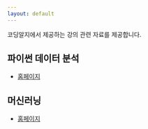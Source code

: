 ```yaml
---
layout: default
---
```


코딩알지에서 제공하는 강의 관련 자료를 제공합니다.

## 파이썬 데이터 분석

* [홈페이지](https://codingalzi.github.io/python-data-analysis/)

## 머신러닝

* [홈페이지](http://formal.hknu.ac.kr/handson-ml2/)
